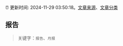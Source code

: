 :alarm_clock: 更新时间: 2024-11-29 03:50:18。[文章来源](/README.md)、[文章分类](/TAGS.md)

## 报告


> 关键字：`报告`、`月报`



